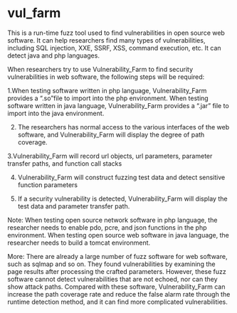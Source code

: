 # vul_farm
This is a run-time fuzz tool used to find vulnerabilities in open source web software. 
It can help researchers find many types of vulnerabilities, including SQL injection, XXE, SSRF, XSS, command execution, etc. It can detect java and php languages.

When researchers try to use Vulnerability_Farm to find security vulnerabilities in web software, the following steps will be required:

1.When testing software written in php language, Vulnerability_Farm provides a “.so”file to import into the php environment. When testing software written in java language, Vulnerability_Farm provides a “.jar” file to import into the java environment.

2. The researchers has normal access to the various interfaces of the web software, and Vulnerability_Farm will display the degree of path coverage.

3.Vulnerability_Farm will record url objects, url parameters, parameter transfer paths, and function call stacks

4. Vulnerability_Farm will construct fuzzing test data and detect sensitive function parameters

5. If a security vulnerability is detected, Vulnerability_Farm will display the test data and parameter transfer path.

Note:
When testing open source network software in php language, the researcher needs to enable pdo, pcre, and json functions in the php environment.
When testing open source web software in java language, the researcher needs to build a tomcat environment.

More:
There are already a large number of fuzz software for web software, such as sqlmap and so on. They found vulnerabilities by examining the page results after processing the crafted parameters. However, these fuzz software cannot detect vulnerabilities that are not echoed, nor can they show attack paths. 
Compared with these software, Vulnerability_Farm can increase the path coverage rate and reduce the false alarm rate through the runtime detection method, and it can find more complicated vulnerabilities.

